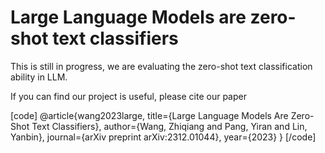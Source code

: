 # Large Language Models are zero-shot text classifiers

This is still in progress, we are evaluating the zero-shot text classification ability in LLM. 

If you can find our project is useful, please cite our paper

[code]
@article{wang2023large,
  title={Large Language Models Are Zero-Shot Text Classifiers},
  author={Wang, Zhiqiang and Pang, Yiran and Lin, Yanbin},
  journal={arXiv preprint arXiv:2312.01044},
  year={2023}
}
[/code]
